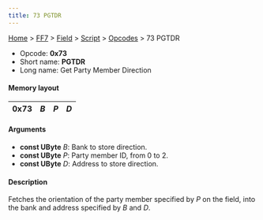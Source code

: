 ```yaml
---
title: 73 PGTDR
---
```


[Home](../../../../Main%20Page.md) > [FF7](../../../../FF7.md) > [Field](../../../Field.md) > [Script](../../Script.md) > [Opcodes](../Opcodes.md) > 73 PGTDR

-   Opcode: **0x73**
-   Short name: **PGTDR**
-   Long name: Get Party Member Direction

#### Memory layout

| 0x73 | *B* | *P* | *D* |
|------|-----|-----|-----|

#### Arguments

-   **const UByte** *B*: Bank to store direction.
-   **const UByte** *P*: Party member ID, from 0 to 2.
-   **const UByte** *D*: Address to store direction.

#### Description

Fetches the orientation of the party member specified by *P* on the
field, into the bank and address specified by *B* and *D*.
